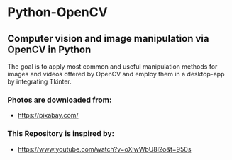 # Python-OpenCV
## Computer vision and image manipulation via OpenCV in Python

The goal is to apply most common and useful manipulation methods for images and videos offered by OpenCV and employ them in a desktop-app by integrating Tkinter.

### Photos are downloaded from:
* https://pixabay.com/

### This Repository is inspired by:
* https://www.youtube.com/watch?v=oXlwWbU8l2o&t=950s